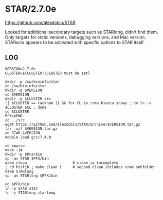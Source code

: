 STAR/2.7.0e
===========

<https://github.com/alexdobin/STAR>

Looked for additional secondary targets such as STARlong, didn't find them.
Only targets for static versions, debugging versions, and Mac version.
STARsolo appears to be activated with specific options to STAR itself.


LOG
---

    VERSION=2.7.0e
    CLUSTER=${CLUSTER:?CLUSTER must be set}

    mkdir -p /sw/bioinfo/star
    cd /sw/bioinfo/star
    mkdir -p $VERSION
    cd $VERSION
    mkdir -p $CLUSTER src
    [[ $CLUSTER == rackham ]] && for CL in irma bianca snowy ; do ln -s $CLUSTER $CL ; done
    cd $CLUSTER
    PFX=$PWD
    cd ../src
    wget https://github.com/alexdobin/STAR/archive/$VERSION.tar.gz
    tar -xzf $VERSION.tar.gz
    cd STAR-$VERSION
    module load gcc/7.4.0

    cd source
    make -j4
    mkdir -p $PFX/bin
    cp -av STAR $PFX/bin
    make clean                     # clean is incomplete
    ( cd htslib ; make clean )     # second clean includes cram subfolder
    make STARlong
    cp -av STARlong $PFX/bin

    cd $PFX/bin
    ln -s STAR star
    ln -s STARlong starlong
